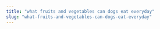 ```yaml
---
title: "what fruits and vegetables can dogs eat everyday"
slug: "what-fruits-and-vegetables-can-dogs-eat-everyday"
---
```


